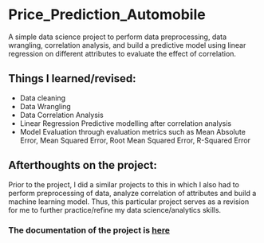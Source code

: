 # Price_Prediction_Automobile
A simple data science project to perform data preprocessing, data wrangling, correlation analysis, and build a predictive model using linear regression on different attributes to evaluate the effect of correlation.
## Things I learned/revised:
* Data cleaning
* Data Wrangling
* Data Correlation Analysis
* Linear Regression Predictive modelling after correlation analysis
* Model Evaluation through evaluation metrics such as Mean Absolute Error, Mean Squared Error, Root Mean Squared Error, R-Squared Error
## Afterthoughts on the project:
Prior to the project, I did a similar projects to this in which I also had to perform preprocessing of data, analyze correlation of attributes and build a machine learning model. Thus, this particular project serves as a revision for me to further 
practice/refine my data science/analytics skills.
### The documentation of the project is <a href="https://sdtaylorsedu-my.sharepoint.com/:b:/g/personal/limjiajie06_sd_taylors_edu_my/EYx5Za6qbFJEi42QBaAuDaMBRm9mX3raWIot-VcWnA0meg?e=YaNZ33" rel="nofollow">here</a>
